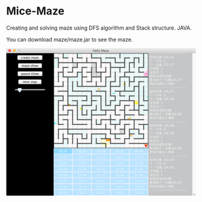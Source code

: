 Mice-Maze
=========

Creating and solving maze using DFS algorithm and Stack structure. JAVA. 

You can download maze/maze.jar to see the maze.

![](https://github.com/llcdefgab/Mice-Maze/raw/master/maze/images/demo.png) 
